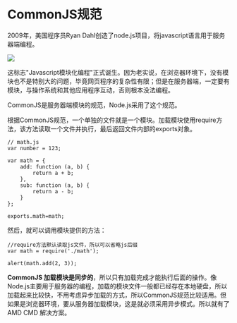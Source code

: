 # CommonJS规范

2009年，美国程序员Ryan Dahl创造了node.js项目，将javascript语言用于服务器端编程。

![](http://image.beekka.com/blog/201210/bg2012103002.jpg)


这标志"Javascript模块化编程"正式诞生。因为老实说，在浏览器环境下，没有模块也不是特别大的问题，毕竟网页程序的复杂性有限；但是在服务器端，一定要有模块，与操作系统和其他应用程序互动，否则根本没法编程。

CommonJS是服务器端模块的规范，Node.js采用了这个规范。

根据CommonJS规范，一个单独的文件就是一个模块。加载模块使用require方法，该方法读取一个文件并执行，最后返回文件内部的exports对象。

	// math.js
	var number = 123;
	
	var math = {
	    add: function (a, b) {
	        return a + b;
	    },
	    sub: function (a, b) {
	        return a - b;
	    }
	};
	
	exports.math=math;

然后，就可以调用模块提供的方法：

	//require方法默认读取js文件，所以可以省略js后缀
	var math = require('./math');

	alert(math.add(2, 3));

**CommonJS 加载模块是同步的**，所以只有加载完成才能执行后面的操作。像Node.js主要用于服务器的编程，加载的模块文件一般都已经存在本地硬盘，所以加载起来比较快，不用考虑异步加载的方式，所以CommonJS规范比较适用。但如果是浏览器环境，要从服务器加载模块，这是就必须采用异步模式。所以就有了 AMD CMD 解决方案。